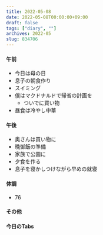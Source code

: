 ```yaml
---
title: 2022-05-08
date: 2022-05-08T00:00:00+09:00
draft: false
tags: ["diary", ""]
archives: 2022-05
slug: 834706
---
```

#### 午前
- 今日は母の日
- 息子の朝食作り
- スイミング
- 僕はマクドナルドで帰省の計画を
  - ついでに買い物
- 昼食は冷やし中華
#### 午後
- 奥さんは買い物に
- 晩御飯の準備
- 家族で公園に
- 夕食を作る
- 息子を寝かしつけながら早めの就寝
#### 体調
- 76
#### その他
#### 今日のTabs